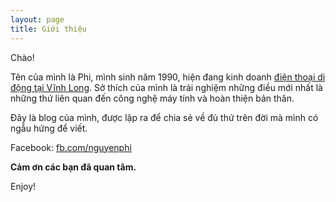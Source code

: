 ```yaml
---
layout: page
title: Giới thiệu
---
```


Chào!

Tên của mình là Phi, mình sinh năm 1990, hiện đang kinh doanh [điện thoại di động tại Vĩnh Long](http://duongphi.com/). Sở thích của mình là trải nghiệm những điều mới nhất là những thứ liên quan đến công nghệ máy tính và hoàn thiện bản thân. 

Đây là blog của mình, được lập ra để chia sẻ về đủ thứ trên đời mà mình có ngẫu hứng để viết. 

Facebook: [fb.com/nguyenphi](http://fb.com/nguyenphi)

**Cảm ơn các bạn đã quan tâm.**

Enjoy!
